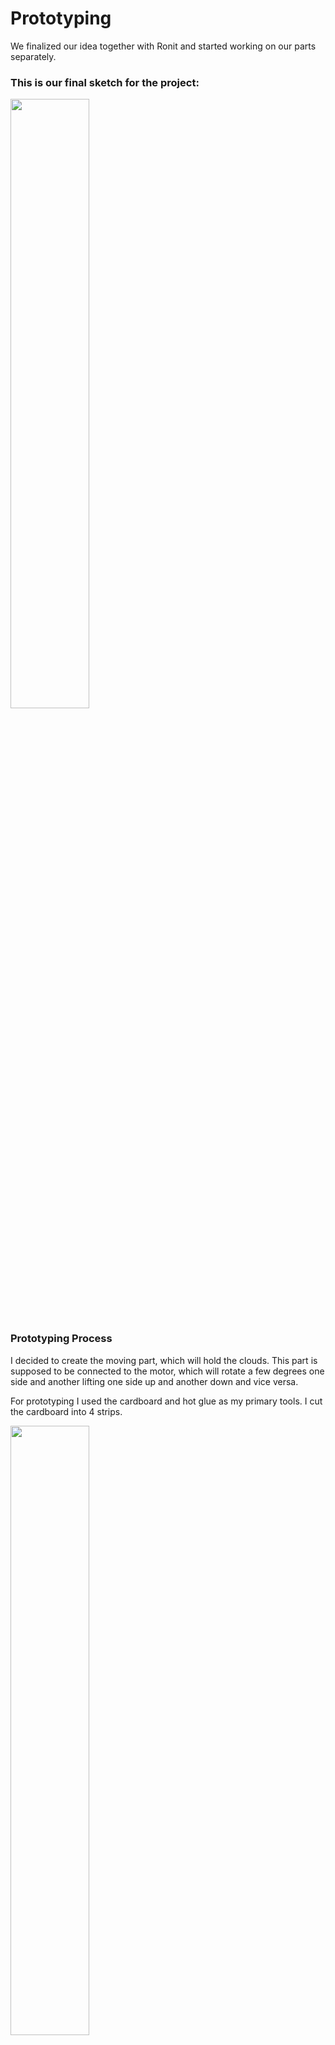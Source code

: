 # Prototyping
We finalized our idea together with Ronit and started working on our parts separately.

### This is our final sketch for the project:
<img src="https://github.com/lizadat/MachineLab/assets/98390904/db44c1a5-6109-4365-a0e2-064e83a02de3" width="50%" height="50%">

### Prototyping Process
I decided to create the moving part, which will hold the clouds. This part is supposed to be connected to the motor, which will rotate a few degrees one side and another lifting one side up and another down and vice versa. 

For prototyping I used the cardboard and hot glue as my primary tools. 
I cut the cardboard into 4 strips.

<img src="https://github.com/lizadat/MachineLab/assets/98390904/c8c751bf-a4b5-4f02-9152-8c6af83e3192" width="50%" height="50%">

I knew that I would need to make the strips strong, so I glued two strips together and also added the wooden sticks inside for a better effect.

<img src="https://github.com/lizadat/MachineLab/assets/98390904/b7a7008b-960c-43a9-8f95-695023635c33" width="50%" height="50%">

After that I made another strip with the same metogology and glued everything together with an additional support - tape. As a result I had a 3-sided frame.

<img src="https://github.com/lizadat/MachineLab/assets/98390904/19ca2c89-8d07-45b3-a7e1-d5245b3355c1" width="50%" height="50%">

I programmed the Servo motor to turn only 20 degrees one way and then 20 another with a longer delay - 50, so the movement is slower (I think it can be even more slower).
Here is the code:

#include <Servo.h>

Servo myservo; 

int pos = 0;  

void setup() {
  myservo.attach(9); 
}

void loop() {
  for (pos = 0; pos <= 20; pos += 1) {
    myservo.write(pos);            
    delay(50);                       
  }
  for (pos = 20; pos >= 0; pos -= 1) {
    myservo.write(pos);              
    delay(50);                       
  }
}

Then I attached the servo motor to the cardboard frame. I also had to use the tape and hot glue for a better connection:

<img src="https://github.com/lizadat/MachineLab/assets/98390904/bbbc34dc-fb85-45ef-bff1-8aaf63c9c783" width="50%" height="50%">

<img src="https://github.com/lizadat/MachineLab/assets/98390904/6b9430a8-d76a-4304-a43e-2757e60fe213" width="50%" height="50%">



Here is a [video1](https://drive.google.com/file/d/1Zsb3iwgc41TCGUlwi5kYZKgQE6IRgRRp/view?usp=sharing) and [video2](https://drive.google.com/file/d/1Zsb3iwgc41TCGUlwi5kYZKgQE6IRgRRp/view?usp=sharing) of how it looked in the progress!


Here are some takeaways from the prototyping process:
1. The frame should be very strong, even though it seems like there is not going to be a lot of weight on it. I plan to use the wood for it.
2. 3-sided frame will not be enough for stability, especially because it will be on height. So adding one more part on the other side will make it more stable and reliable.
3. I need to think of a stand for the motor and how to attach the motor to the stand.
4. How to attach the frame to the motor.

Those are the most concerning parts as of now. I hope to find the polyester stuffing so I can start working on the clouds itself. 


In the end me and Ronit put our prototypes together to see how it will look like. Here is what we have:
![7](https://github.com/lizadat/MachineLab/assets/98390904/575a0407-6e20-4e05-a68f-8e6ae4f32113)



